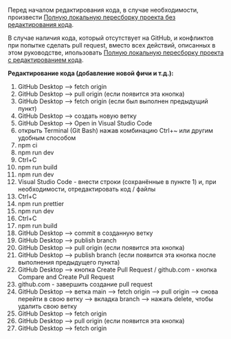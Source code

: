 Перед началом редактирования кода, в случае необходимости, произвести [Полную локальную пересборку проекта без редактирования кода](https://github.com/maksymkushnirov/usefullnesses/blob/main/teamwork/reassembling/reassembling-without-code-editing/пересборка-проекта-без-редактирования-кода.md).

В случае наличия кода, который отсутствует на GitHub, и конфликтов при попытке сделать pull request, вместо всех действий, описанных в этом руководстве, ипользовать [Полную локальную пересборку проекта с редактированием кода](https://github.com/maksymkushnirov/usefullnesses/blob/main/teamwork/reassembling/reassembling-with-code-editing/пересборка-проекта-с-редактированием-кода.md).

**Редактирование кода (добавление новой фичи и т.д.):**

01) GitHub Desktop --> fetch origin
02) GitHub Desktop --> pull origin (если появится эта кнопка)
03) GitHub Desktop --> fetch origin (если был выполнен предыдущий пункт)
04) GitHub Desktop --> создать новую ветку
05) GitHub Desktop --> Open in Visual Studio Code
06) открыть Terminal (Git Bash) нажав комбинацию Ctrl+~ или другим удобным способом
07) npm ci
08) npm run dev
09) Ctrl+C
10) npm run build
11) npm run dev
12) Visual Studio Code - внести строки (сохранённые в пункте 1) и, при необходимости, отредактировать код / файлы
13) Ctrl+C
14) npm run prettier
15) npm run dev
16) Ctrl+C
17) npm run build
14) GitHub Desktop --> commit в созданную ветку
15) GitHub Desktop --> publish branch
16) GitHub Desktop --> pull origin (если появится эта кнопка)
17) GitHub Desktop --> publish branch (если появится эта кнопка после выполнения предыдущего пункта)
18) GitHub Desktop --> кнопка Create Pull Request / github.com - кнопка Compare and Create Pull Request
19) github.com - завершить создание pull request
20) GitHub Desktop --> ветка main --> fetch origin --> pull origin --> снова перейти в свою ветку --> вкладка branch --> нажать delete, чтобы удалить свою ветку
21) GitHub Desktop --> fetch origin
22) GitHub Desktop --> pull origin (если появится эта кнопка)
23) GitHub Desktop --> fetch origin



<!-- README.ru.md -->
